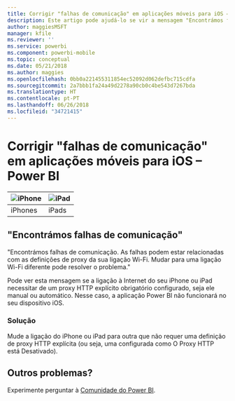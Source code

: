 ```yaml
---
title: Corrigir "falhas de comunicação" em aplicações móveis para iOS – Power BI
description: Este artigo pode ajudá-lo se vir a mensagem "Encontrámos falhas de comunicação. As falhas podem estar relacionadas com as definições de proxy da sua ligação Wi-Fi."
author: maggiesMSFT
manager: kfile
ms.reviewer: ''
ms.service: powerbi
ms.component: powerbi-mobile
ms.topic: conceptual
ms.date: 05/21/2018
ms.author: maggies
ms.openlocfilehash: 0bb0a221455311854ec52092d062defbc715cdfa
ms.sourcegitcommit: 2a7bbb1fa24a49d2278a90cb0c4be543d7267bda
ms.translationtype: HT
ms.contentlocale: pt-PT
ms.lasthandoff: 06/26/2018
ms.locfileid: "34721415"
---
```

# <a name="fixing-communication-failures-in-ios-mobile-apps---power-bi"></a>Corrigir "falhas de comunicação" em aplicações móveis para iOS – Power BI
| ![iPhone](media/mobile-known-issues-with-the-iphone-app/iphone-logo-50-px.png) | ![iPad](media/mobile-known-issues-with-the-iphone-app/ipad-logo-50-px.png) |
|:--- |:--- |
| iPhones |iPads |

## <a name="we-encountered-communication-failures"></a>"Encontrámos falhas de comunicação"
"Encontrámos falhas de comunicação. As falhas podem estar relacionadas com as definições de proxy da sua ligação Wi-Fi. Mudar para uma ligação Wi-Fi diferente pode resolver o problema."

Pode ver esta mensagem se a ligação à Internet do seu iPhone ou iPad necessitar de um proxy HTTP explícito obrigatório configurado, seja ele manual ou automático. Nesse caso, a aplicação Power BI não funcionará no seu dispositivo iOS.

### <a name="workaround"></a>Solução
Mude a ligação do iPhone ou iPad para outra que não requer uma definição de proxy HTTP explícita (ou seja, uma configurada como O Proxy HTTP está Desativado).

## <a name="other-issues"></a>Outros problemas?
Experimente perguntar à [Comunidade do Power BI](http://community.powerbi.com/).

